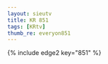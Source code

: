 ```yaml
--- 
layout: sieutv
title: KR 851
tags: [KRtv]
thumb_re: everyon851
---
```

{% include edge2 key="851" %} 
